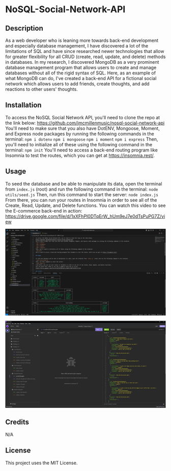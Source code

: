 # NoSQL-Social-Network-API

## Description

As a web developer who is leaning more towards back-end development and especially database management, I have discovered a lot of the limitations of SQL and have since researched newer technologies that allow for greater flexibility for all CRUD (create, read, update, and delete) methods in databases. In my research, I discovered MongoDB as a very prominent database management program that allows users to create and manage databases without all of the rigid syntax of SQL. Here, as an example of what MongoDB can do, I've created a back-end API for a fictional social network which allows users to add friends, create thoughts, and add reactions to other users' thoughts.

## Installation

To access the NoSQL Social Network API, you'll need to clone the repo at the link below:
https://github.com/jmcmillenmusic/nosql-social-network-api
You'll need to make sure that you also have DotENV, Mongoose, Moment, and Express node packages by running the following commands in the terminal:
`npm i dotenv`
`npm i mongoose`
`npm i moment`
`npm i express`
Then, you'll need to initialize all of these using the following command in the terminal:
`npm init`
You'll need to access a back-end routing program like Insomnia to test the routes, which you can get at https://insomnia.rest/.

## Usage

To seed the database and be able to manipulate its data, open the terminal from `index.js` (root) and run the following command in the terminal:
`node utils/seed.js`
Then, run this command to start the server:
`node index.js`
From there, you can run your routes in Insomnia in order to see all of the Create, Read, Update, and Delete functions.
You can watch this video to see the E-commerce back-end in action:
https://drive.google.com/file/d/1xXFhPI0DTqErW_hUm9eJ7e0dTsPuPG7Z/view

![screenshot](./screenshot1.PNG)

![screenshot](./screenshot2.PNG)

## Credits

N/A

## License

This project uses the MIT License.